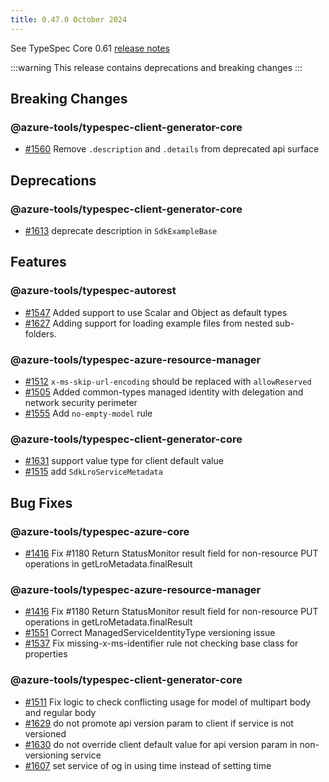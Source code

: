 ```yaml
---
title: 0.47.0 October 2024
---
```


See TypeSpec Core 0.61 [release notes](https://typespec.io/docs/release-notes/release-2024-10-09)

:::warning
This release contains deprecations and breaking changes
:::

## Breaking Changes

### @azure-tools/typespec-client-generator-core

- [#1560](https://github.com/Azure/typespec-azure/pull/1560) Remove `.description` and `.details` from deprecated api surface

## Deprecations

### @azure-tools/typespec-client-generator-core

- [#1613](https://github.com/Azure/typespec-azure/pull/1613) deprecate description in `SdkExampleBase`

## Features

### @azure-tools/typespec-autorest

- [#1547](https://github.com/Azure/typespec-azure/pull/1547) Added support to use Scalar and Object as default types
- [#1627](https://github.com/Azure/typespec-azure/pull/1627) Adding support for loading example files from nested sub-folders.

### @azure-tools/typespec-azure-resource-manager

- [#1512](https://github.com/Azure/typespec-azure/pull/1512) `x-ms-skip-url-encoding` should be replaced with `allowReserved`
- [#1505](https://github.com/Azure/typespec-azure/pull/1505) Added common-types managed identity with delegation and network security perimeter
- [#1555](https://github.com/Azure/typespec-azure/pull/1555) Add `no-empty-model` rule

### @azure-tools/typespec-client-generator-core

- [#1631](https://github.com/Azure/typespec-azure/pull/1631) support value type for client default value
- [#1515](https://github.com/Azure/typespec-azure/pull/1515) add `SdkLroServiceMetadata`

## Bug Fixes

### @azure-tools/typespec-azure-core

- [#1416](https://github.com/Azure/typespec-azure/pull/1416) Fix #1180 Return StatusMonitor result field for non-resource PUT operations in getLroMetadata.finalResult

### @azure-tools/typespec-azure-resource-manager

- [#1416](https://github.com/Azure/typespec-azure/pull/1416) Fix #1180 Return StatusMonitor result field for non-resource PUT operations in getLroMetadata.finalResult
- [#1551](https://github.com/Azure/typespec-azure/pull/1551) Correct ManagedServiceIdentityType versioning issue
- [#1537](https://github.com/Azure/typespec-azure/pull/1537) Fix missing-x-ms-identifier rule not checking base class for properties

### @azure-tools/typespec-client-generator-core

- [#1511](https://github.com/Azure/typespec-azure/pull/1511) Fix logic to check conflicting usage for model of multipart body and regular body
- [#1629](https://github.com/Azure/typespec-azure/pull/1629) do not promote api version param to client if service is not versioned
- [#1630](https://github.com/Azure/typespec-azure/pull/1630) do not override client default value for api version param in non-versioning service
- [#1607](https://github.com/Azure/typespec-azure/pull/1607) set service of og in using time instead of setting time
